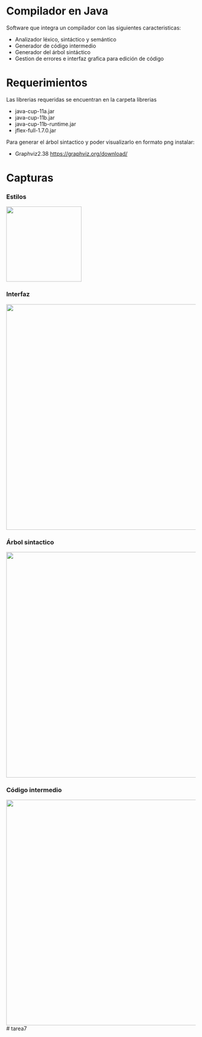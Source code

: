 # Compilador en Java
Software que integra un compilador con las siguientes caracteristicas: 
- Analizador léxico, sintáctico y semántico
- Generador de código intermedio
- Generador del árbol sintáctico
- Gestion de errores e interfaz grafica para edición de código
# Requerimientos
Las librerias requeridas se encuentran en la carpeta librerias
- java-cup-11a.jar
- java-cup-11b.jar
- java-cup-11b-runtime.jar
- jflex-full-1.7.0.jar

Para generar el árbol sintactico y poder visualizarlo en formato png instalar:
- Graphviz2.38 https://graphviz.org/download/

# Capturas
### Estilos
<img width="200" src="capturas/estilos.PNG">

### Interfaz
<img width="600" src="capturas/interfaz.PNG">

### Árbol sintactico
<img width="600" src="capturas/arbol sintactico.PNG">
                      
### Código intermedio
<img width="600" src="capturas/codigo intermedio.PNG">
# tarea7
